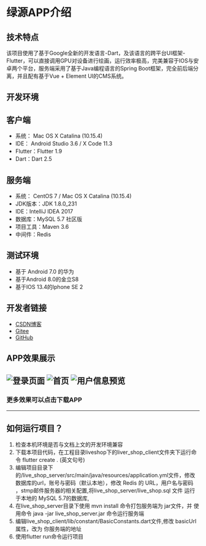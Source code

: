 绿源APP介绍
==
技术特点
--
该项目使用了基于Google全新的开发语言-Dart，及该语言的跨平台UI框架-Flutter，可以直接调用GPU对设备进行绘画，运行效率极高，完美兼容于IOS与安卓两个平台，服务端采用了基于Java编程语言的Spring Boot框架，完全前后端分离，并且配有基于Vue + Element UI的CMS系统。

开发环境
--
客户端
--
* 系统： Mac OS X Catalina (10.15.4)
* IDE：  Android Studio 3.6 / X Code 11.3
* Flutter：Flutter 1.9
* Dart：Dart 2.5

服务端
--
* 系统： CentOS 7 /  Mac OS X Catalina (10.15.4)
* JDK版本：JDK 1.8.0_231
* IDE：IntelliJ IDEA 2017
* 数据库：MySQL 5.7 社区版
* 项目工具：Maven 3.6
* 中间件：Redis


测试环境
--
+ 基于 Android 7.0  的华为
+ 基于Android 8.0的金立S8
+ 基于IOS 13.4的Iphone SE 2

开发者链接
--
+ [CSDN博客](https://blog.csdn.net/qq_39694327)
+ [Gitee](https://gitee.com/x745567172)
+ [GitHub](https://github.com/jjva-xiao)

APP效果展示
--
 ![登录页面](https://images.gitee.com/uploads/images/2020/0529/164424_de45df1f_5032734.png "show.PNG")
 ![首页](https://images.gitee.com/uploads/images/2020/0529/164601_c5a7af82_5032734.png "show1.PNG")
 ![用户信息预览](https://images.gitee.com/uploads/images/2020/0529/164622_1dc5d70d_5032734.png "show2.PNG")
--
### 更多效果可以点击下载APP

***
## 如何运行项目？

1. 检查本机环境是否与文档上文的开发环境兼容
2. 下载本项目代码，在工程目录liveshop下的liver_shop_client文件夹下运行命令 flutter create . (英文句号)
3. 编辑项目目录下的/live_shop_server/src/main/java/resources/application.yml文件，修改数据库的url，账号与密码（默认本地），修改 Redis 的 URL，用户名与密码 ，stmp邮件服务器的相关配置,将live_shop_server/live_shop.sql 文件 运行于本地的 MySQL 5.7的数据库, 
4. 在live_shop_server目录下使用 mvn install 命令打包服务端为 jar文件，并 使用命令 java -jar live_shop_server.jar 命令运行服务端
5. 编辑live_shop_client/lib/constant/BasicConstants.dart文件,修改  basicUrl 属性，改为 你服务端的地址
6. 使用flutter run命令运行项目

  
